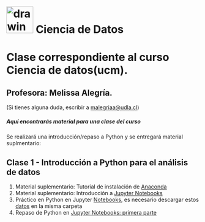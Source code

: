 # <img aling src="https://github.com/malegria01/AnalisisDatos/blob/main/img/data_analysis.png" alt="drawing" width="70"> Ciencia de Datos
 



# Clase correspondiente al curso Ciencia de datos(ucm).

## Profesora: Melissa Alegría. 
(Si tienes alguna duda, escribir a malegriaa@udla.cl)


##### Aquí encontrarás material para una clase del curso

Se realizará una introducción/repaso a Python y se entregará material suplmentario:


## Clase 1 - Introducción a Python para el análisis de datos


   1. Material suplementario: Tutorial de instalación de [Anaconda](https://github.com/dtravisany/ACI777/blob/main/00_instalar_anaconda/README.md)
   2. Material suplementario: Introducción a [Jupyter Notebooks](https://github.com/dtravisany/ACI777/blob/main/01_Jupyter_notebooks/README.md)
   3. Práctico en Python en Jupyter [Notebooks](https://github.com/malegria01/AnalisisDatos/blob/main/notebooks/Clase1.ipynb), es necesario descargar estos [datos](https://github.com/malegria01/AnalisisDatos/blob/main/data/cars.csv) en la misma carpeta 
   4. Repaso de Python en [Jupyter Notebooks: primera parte](https://github.com/malegria01/AnalisisDatos/blob/main/notebooks/RepasoPython1.ipynb)
   
